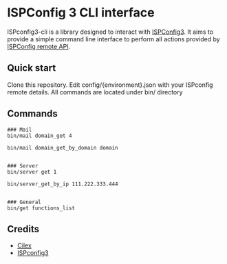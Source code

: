# ISPConfig 3 CLI interface


ISPconfig3-cli is a library designed to interact with [ISPConfig3](http://www.ispconfig.org). It aims to provide a simple command line interface to
perform all actions provided by [ISPConfig remote API](http://docs.ispconfig.org/development/remote-api/).


## Quick start


Clone this repository. Edit config/{environment}.json with your ISPconfig remote details.
All commands are located under bin/ directory

## Commands
```
### Mail
bin/mail domain_get 4

bin/mail domain_get_by_domain domain


### Server
bin/server get 1

bin/server_get_by_ip 111.222.333.444


### General
bin/get functions_list
```

## Credits
- [Cilex](https://github.com/Cilex)
- [ISPconfig3](http://www.ispconfig.org)
